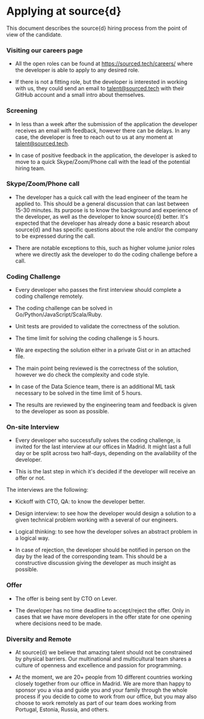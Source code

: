 # Applying at source{d} 

This document describes the source{d} hiring process from the point of view of the candidate.

### Visiting our careers page

- All the open roles can be found at https://sourced.tech/careers/ where the developer is able to apply to any desired role. 

- If there is not a fitting role, but the developer is interested in working with us, they could send an email to talent@sourced.tech with their GitHub account and a small intro about themselves. 

### Screening  

- In less than a week after the submission of the application the developer receives an email with feedback, however there can be delays. In any case, the developer is free to reach out to us at any moment at talent@sourced.tech.

- In case of positive feedback in the application, the developer is asked to move to a quick Skype/Zoom/Phone call with the lead of the potential hiring team.

### Skype/Zoom/Phone call  

- The developer has a quick call with the lead engineer of the team he applied to. This should be a general discussion that can last between 15-30 minutes. Its purpose is to know the background and experience of the developer, as well as the developer to know source{d} better. It's expected that the developer has already done a basic research about source{d} and has specific questions about the role and/or the company to be expressed during the call. 

- There are notable exceptions to this, such as higher volume junior roles where we directly ask the developer to do the coding challenge before a call.

### Coding Challenge

- Every developer who passes the first interview should complete a coding challenge remotely.

- The coding challenge can be solved in Go/Python/JavaScript/Scala/Ruby.

- Unit tests are provided to validate the correctness of the solution.

- The time limit for solving the coding challenge is 5 hours. 

- We are expecting the solution either in a private Gist or in an attached file.

- The main point being reviewed is the correctness of the solution, however we do check the complexity and code style. 

- In case of the Data Science team, there is an additional ML task necessary to be solved in the time limit of 5 hours. 

- The results are reviewed by the engineering team and feedback is given to the developer as soon as possible. 


### On-site Interview

- Every developer who successfully solves the coding challenge, is invited for the last interview at our offices in Madrid. It might last a full day or be split across two half-days, depending on the availability of the developer.

- This is the last step in which it's decided if the developer will receive an offer or not. 

The interviews are the following:

- Kickoff with CTO, QA: to know the developer better.

- Design interview: to see how the developer would design a solution to a given technical problem working with a several of our engineers.

- Logical thinking: to see how the developer solves an abstract problem in a logical way.

- In case of rejection, the developer should be notified in person on the day by the lead of the corresponding team. This should be a constructive discussion giving the developer as much insight as possible. 

### Offer

- The offer is being sent by CTO on Lever. 

- The developer has no time deadline to accept/reject the offer. Only in cases that we have more developers in the offer state for one opening where decisions need to be made. 

### Diversity and Remote 

- At source{d} we believe that amazing talent should not be constrained by physical barriers. Our multinational and multicultural team shares a culture of openness and excellence and passion for programming.

- At the moment, we are 20+ people from 10 different countries working closely together from our office in Madrid. We are more than happy to sponsor you a visa and guide you and your family through the whole process if you decide to come to work from our office, but you may also choose to work remotely as part of our team does working from Portugal, Estonia, Russia, and others.
